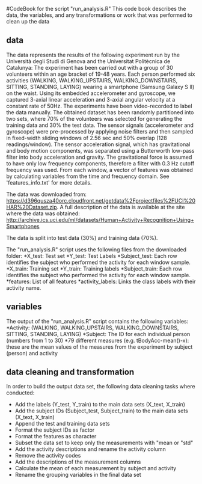 #CodeBook for the script "run_analysis.R"
This code book describes the data, the variables, and any transformations or work that was performed to clean up the data

## data
The data represents the results of the following experiment run by the Università degli Studi di Genova and the Universitat Politècnica de Catalunya:
The experiment has been carried out with a group of 30 volunteers within an age bracket of 19-48 years. Each person performed six activities (WALKING, WALKING_UPSTAIRS, WALKING_DOWNSTAIRS, SITTING, STANDING, LAYING) wearing a smartphone (Samsung Galaxy S II) on the waist. Using its embedded accelerometer and gyroscope, we captured 3-axial linear acceleration and 3-axial angular velocity at a constant rate of 50Hz. The experiments have been video-recorded to label the data manually. The obtained dataset has been randomly partitioned into two sets, where 70% of the volunteers was selected for generating the training data and 30% the test data. 
The sensor signals (accelerometer and gyroscope) were pre-processed by applying noise filters and then sampled in fixed-width sliding windows of 2.56 sec and 50% overlap (128 readings/window). The sensor acceleration signal, which has gravitational and body motion components, was separated using a Butterworth low-pass filter into body acceleration and gravity. The gravitational force is assumed to have only low frequency components, therefore a filter with 0.3 Hz cutoff frequency was used. From each window, a vector of features was obtained by calculating variables from the time and frequency domain. See 'features_info.txt' for more details. 

The data was downloaded from:
https://d396qusza40orc.cloudfront.net/getdata%2Fprojectfiles%2FUCI%20HAR%20Dataset.zip.
A full description of the data is available at the site where the data was obtained:
http://archive.ics.uci.edu/ml/datasets/Human+Activity+Recognition+Using+Smartphones 

The data is split into test data (30%) and training data (70%).

The "run_analysis.R" script uses the following files from the downloaded folder:
*X_test: Test set
*Y_test: Test Labels
*Subject_test: Each row identifies the subject who performed the activity for each window sample. 
*X_train: Training set
*Y_train: Training labels
*Subject_train: Each row identifies the subject who performed the activity for each window sample. 
*features: List of all features
*activity_labels: Links the class labels with their activity name.


## variables
The output of the "run_analysis.R" script contains the following variables:
*Activity: (WALKING, WALKING_UPSTAIRS, WALKING_DOWNSTAIRS, SITTING, STANDING, LAYING)
*Subject: The ID for each individual person (numbers from 1 to 30)
*79 different measures (e.g. tBodyAcc-mean()-x): these are the mean values of the measures from the experiment by subject (person) and activity


## data cleaning and transformation
In order to build the output data set, the following data cleaning tasks where conducted:
* Add the labels (Y_test, Y_train) to the main data sets (X_text, X_train)
* Add the subject IDs (Subject_test, Subject_train) to the main data sets (X_text, X_train)
* Append the test and training data sets
* Format the subject IDs as factor
* Format the features as character
* Subset the data set to keep only the measurements with "mean or "std"
* Add the activity descriptions and rename the activity column
* Remove the activity codes
* Add the descriptions of the measurement columns
* Calculate the mean of each measurement by subject and activity
* Rename the grouping variables in the final data set

